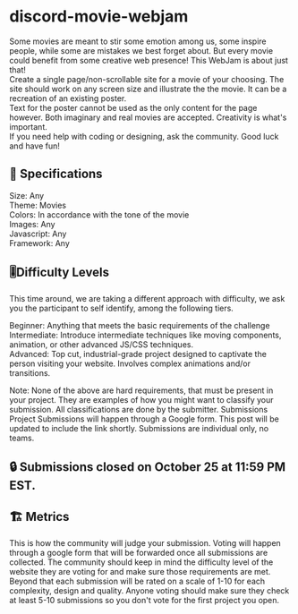 # discord-movie-webjam
Some movies are meant to stir some emotion among us, some inspire people, while some are mistakes we best forget about. But every movie could benefit from some creative web presence! This WebJam is about just that!  
Create a single page/non-scrollable site for a movie of your choosing. The site should work on any screen size and illustrate the the movie. It can be a recreation of an existing poster.  
Text for the poster cannot be used as the only content for the page however. 
Both imaginary and real movies are accepted. Creativity is what's important.  
If you need help with coding or designing, ask the community. Good luck and have fun!   

## 📏 Specifications  

Size: Any   
Theme: Movies   
Colors: In accordance with the tone of the movie   
Images: Any   
Javascript: Any   
Framework: Any    

## 🎚️Difficulty Levels  

This time around, we are taking a different approach with difficulty, we ask you the participant to self identify, among the following tiers. 

Beginner: Anything that meets the basic requirements of the challenge  
Intermediate: Introduce intermediate techniques like moving components, animation, or other advanced JS/CSS techniques.  
Advanced: Top cut, industrial-grade project designed to captivate the person visiting your website. Involves complex animations and/or transitions.   

Note: None of the above are hard requirements, that must be present in your project. They are examples of how you might want to classify your submission. All classifications are done by the submitter.  Submissions  Project Submissions will happen through a Google form. This post will be updated to include the link shortly. Submissions are individual only, no teams.   

## 🔒  Submissions closed on October 25 at 11:59 PM EST.   

## 🏗️  Metrics  

This is how the community will judge your submission.  Voting will happen through a google form that will be forwarded once all submissions are collected. The community should keep in mind the difficulty level of the website they are voting for and make sure those requirements are met. Beyond that each submission will be rated on a scale of 1-10 for each complexity, design and quality. Anyone voting should make sure they check at least 5-10 submissions so you don't vote for the first project you open.
